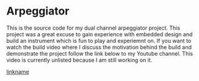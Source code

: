 # Arpeggiator
This is the source code for my dual channel arpeggiator project. This project was a great excuse to gain experience with embedded design and build an instrument which is fun to play and experiemnt on. If you want to watch the build video where I discuss the motivation behind the build and demonstrate the project follow the link below to my Youtube channel. This video is currently unlisted because I am still working on it. 

[linkname](https://youtu.be/vcvkXp_jcpI)


